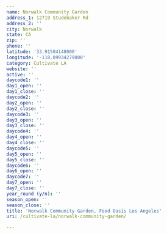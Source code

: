 ```yaml
---
name: Norwalk Community Garden
address_1: 12719 Studebaker Rd
address_2: ''
city: Norwalk
state: CA
zip: ''
phone: ''
latitude: '33.91504148000'
longitude: '-118.09934279000'
category: Cultivate LA
website: ''
active: ''
daycode1: ''
day1_open: ''
day1_close: ''
daycode2: ''
day2_open: ''
day2_close: ''
daycode3: ''
day3_open: ''
day3_close: ''
daycode4: ''
day4_open: ''
day4_close: ''
daycode5: ''
day5_open: ''
day5_close: ''
daycode6: ''
day6_open: ''
daycode7: ''
day7_open: ''
day7_close: ''
year_round (y/n): ''
season_open: ''
season_close: ''
title: 'Norwalk Community Garden, Food Oasis Los Angeles'
uri: /cultivate-la/norwalk-community-garden/

---
```

